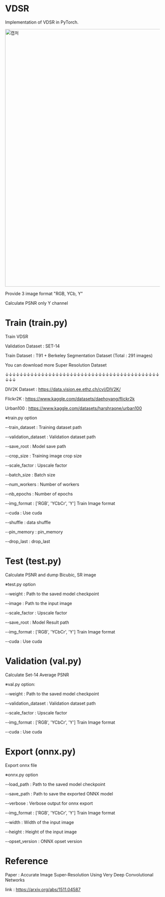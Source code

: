 # VDSR

Implementation of VDSR in PyTorch.

<img width="840" alt="캡처" src="https://github.com/user-attachments/assets/d6b2a1c1-c6f1-4a71-a76c-8c428c24a490">

Provide 3 image format "RGB, YCb, Y"

Calculate PSNR only Y channel

# Train (train.py)

Train VDSR

Validation Dataset : SET-14

Train Dataset : T91 + Berkeley Segmentation Dataset (Total : 291 images)

You can download more Super Resolution Dataset

↓↓↓↓↓↓↓↓↓↓↓↓↓↓↓↓↓↓↓↓↓↓↓↓↓↓↓↓↓↓↓↓↓↓↓↓↓↓↓↓↓↓↓↓↓↓

DIV2K Dataset : https://data.vision.ee.ethz.ch/cvl/DIV2K/

Flickr2K : https://www.kaggle.com/datasets/daehoyang/flickr2k

Urban100 : https://www.kaggle.com/datasets/harshraone/urban100

※train.py option

  --train_dataset      :     Training dataset path

  --validation_dataset  :    Validation dataset path

  --save_root            :   Model save path

  --crop_size        :       Training image crop size

  --scale_factor       :     Upscale factor

  --batch_size          :    Batch size

  --num_workers         :    Number of workers

  --nb_epochs          :     Number of epochs

  --img_format        :      ['RGB', 'YCbCr', 'Y'] Train Image format

  --cuda              :      Use cuda

  --shuffle          :       data shuffle

  --pin_memory       :       pin_memory

  --drop_last        :       drop_last


# Test (test.py)

Calculate PSNR and dump Bicubic, SR image

※test.py option

  --weight           :       Path to the saved model checkpoint

  --image            :       Path to the input image

  --scale_factor     :       Upscale factor

  --save_root         :      Model Result path

  --img_format       :       ['RGB', 'YCbCr', 'Y'] Train Image format

  --cuda             :       Use cuda

# Validation (val.py)
Calculate Set-14 Average PSNR

※val.py option:

  --weight           :       Path to the saved model checkpoint

  --validation_dataset   :   Validation dataset path

  --scale_factor       :     Upscale factor

  --img_format        :      ['RGB', 'YCbCr', 'Y'] Train Image format

  --cuda             :       Use cuda

# Export (onnx.py)
Export onnx file

※onnx.py option

  --load_path        :      Path to the saved model checkpoint

  --save_path        :      Path to save the exported ONNX model

  --verbose           :     Verbose output for onnx export

  --img_format       :      ['RGB', 'YCbCr', 'Y'] Train Image format

  --width             :     Width of the input image

  --height            :     Height of the input image

  --opset_version     :     ONNX opset version

# Reference

Paper : Accurate Image Super-Resolution Using Very Deep Convolutional Networks

link : https://arxiv.org/abs/1511.04587
